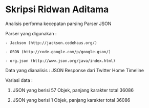 Skripsi Ridwan Aditama
======================

Analisis performa kecepatan parsing Parser JSON

Parser yang digunakan :

	- Jackson (http://jackson.codehaus.org/)
	
	- GSON (http://code.google.com/p/google-gson/)
	
	- org.json (http://www.json.org/java/index.html)
	

Data yang dianalisis : JSON Response dari Twitter Home Timeline

Variasi data :

1. JSON yang berisi 57 Objek, panjang karakter total 36086

2. JSON yang berisi 1 Objek, panjang karakter total 36086

